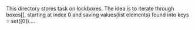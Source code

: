 This directory stores task on lockboxes. The idea is to iterate through boxes[], starting at index 0 and saving values(list elements) found into keys = set([0])....
